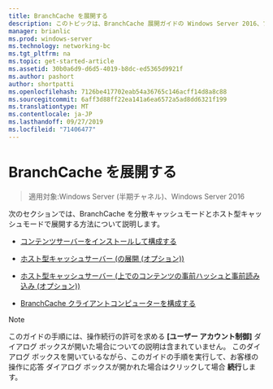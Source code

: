 ```yaml
---
title: BranchCache を展開する
description: このトピックは、BranchCache 展開ガイドの Windows Server 2016、ブランチ オフィスに WAN 帯域幅使用量を最適化するために分散され、ホスト型キャッシュ モードで BranchCache を展開する方法を示しますの一部
manager: brianlic
ms.prod: windows-server
ms.technology: networking-bc
ms.tgt_pltfrm: na
ms.topic: get-started-article
ms.assetid: 30b0a6d9-d6d5-4019-b8dc-ed5365d9921f
ms.author: pashort
author: shortpatti
ms.openlocfilehash: 7126be417702eab54a36765c146acff14d8a8c88
ms.sourcegitcommit: 6aff3d88ff22ea141a6ea6572a5ad8dd6321f199
ms.translationtype: MT
ms.contentlocale: ja-JP
ms.lasthandoff: 09/27/2019
ms.locfileid: "71406477"
---
```

# <a name="deploy-branchcache"></a>BranchCache を展開する

>適用対象:Windows Server (半期チャネル)、Windows Server 2016

次のセクションでは、BranchCache を分散キャッシュモードとホスト型キャッシュモードで展開する方法について説明します。  
  
-   [コンテンツサーバーをインストールして構成する](Install-and-Configure-Content-Servers.md)  
  
-   [ホスト型キャッシュサーバー &#40;の展開 (オプション)&#41;](deploy-hosted-cache-servers.md)  
  
-   [ホスト型キャッシュサーバー &#40;上でのコンテンツの事前ハッシュと事前読み込み (オプション)&#41;](prehashing-and-preloading.md)  
  
-   [BranchCache クライアントコンピューターを構成する](Configure-BranchCache-Client-Computers.md)  
  
> [!NOTE]  
> このガイドの手順には、操作続行の許可を求める **[ユーザー アカウント制御]** ダイアログ ボックスが開いた場合についての説明は含まれていません。 このダイアログ ボックスを開いているながら、このガイドの手順を実行して、お客様の操作に応答 ダイアログ ボックスが開かれた場合はクリックして場合 **続行**します。  
  


